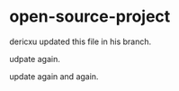 # open-source-project

dericxu updated this file in his branch.

udpate again.

update again and again.
